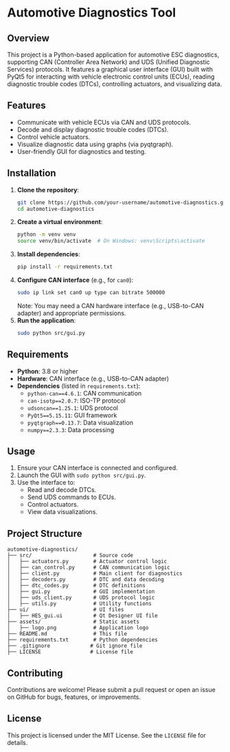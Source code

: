 # Automotive Diagnostics Tool

## Overview
This project is a Python-based application for automotive ESC diagnostics, supporting CAN (Controller Area Network) and UDS (Unified Diagnostic Services) protocols. It features a graphical user interface (GUI) built with PyQt5 for interacting with vehicle electronic control units (ECUs), reading diagnostic trouble codes (DTCs), controlling actuators, and visualizing data.

## Features
- Communicate with vehicle ECUs via CAN and UDS protocols.
- Decode and display diagnostic trouble codes (DTCs).
- Control vehicle actuators.
- Visualize diagnostic data using graphs (via pyqtgraph).
- User-friendly GUI for diagnostics and testing.

## Installation
1. **Clone the repository**:
   ```bash
   git clone https://github.com/your-username/automotive-diagnostics.git
   cd automotive-diagnostics
   ```
2. **Create a virtual environment**:
   ```bash
   python -m venv venv
   source venv/bin/activate  # On Windows: venv\Scripts\activate
   ```
3. **Install dependencies**:
   ```bash
   pip install -r requirements.txt
   ```
4. **Configure CAN interface** (e.g., for `can0`):
   ```bash
   sudo ip link set can0 up type can bitrate 500000
   ```
   Note: You may need a CAN hardware interface (e.g., USB-to-CAN adapter) and appropriate permissions.
5. **Run the application**:
   ```bash
   sudo python src/gui.py
   ```

## Requirements
- **Python**: 3.8 or higher
- **Hardware**: CAN interface (e.g., USB-to-CAN adapter)
- **Dependencies** (listed in `requirements.txt`):
  - `python-can==4.6.1`: CAN communication
  - `can-isotp==2.0.7`: ISO-TP protocol
  - `udsoncan==1.25.1`: UDS protocol
  - `PyQt5==5.15.11`: GUI framework
  - `pyqtgraph==0.13.7`: Data visualization
  - `numpy==2.3.3`: Data processing

## Usage
1. Ensure your CAN interface is connected and configured.
2. Launch the GUI with `sudo python src/gui.py`.
3. Use the interface to:
   - Read and decode DTCs.
   - Send UDS commands to ECUs.
   - Control actuators.
   - View data visualizations.

## Project Structure
```
automotive-diagnostics/
├── src/                    # Source code
│   ├── actuators.py        # Actuator control logic
│   ├── can_control.py      # CAN communication logic
│   ├── client.py           # Main client for diagnostics
│   ├── decoders.py         # DTC and data decoding
│   ├── dtc_codes.py        # DTC definitions
│   ├── gui.py              # GUI implementation
│   ├── uds_client.py       # UDS protocol logic
│   ├── utils.py            # Utility functions
├── ui/                     # UI files
│   ├── HES_gui.ui          # Qt Designer UI file
├── assets/                 # Static assets
│   ├── logo.png            # Application logo
├── README.md               # This file
├── requirements.txt        # Python dependencies
├── .gitignore             # Git ignore file
├── LICENSE                # License file
```

## Contributing
Contributions are welcome! Please submit a pull request or open an issue on GitHub for bugs, features, or improvements.

## License
This project is licensed under the MIT License. See the `LICENSE` file for details.
